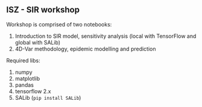 ## ISZ - SIR workshop

Workshop is comprised of two notebooks:

1. Introduction to SIR model, sensitivity analysis (local with TensorFlow and global with SALib)
2. 4D-Var methodology, epidemic modelling and prediction

Required libs:

1. numpy
2. matplotlib
3. pandas
4. tensorflow 2.x
5. SALib (`pip install SALib`)
